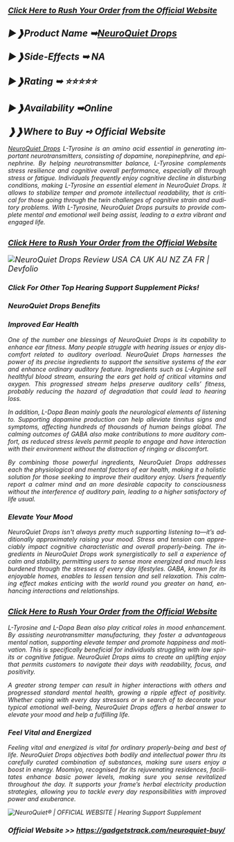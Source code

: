 <h2 align="justify"><em><a href="https://gadgetstrack.com/neuroquiet-buy/"><span style="font-size: large;"><span lang="en-US">Click Here to Rush Your Order from the Official Website</span></span></a></em></h2>
<h2 align="justify"><em>►❱<span lang="en-US">Product Name ➥</span><a href="https://gadgetstrack.com/neuroquiet-buy/"><span lang="en-US">NeuroQuiet Drops</span></a></em></h2>
<h2 lang="en-US" align="justify"><em>►❱Side-Effects ➥ NA</em></h2>
<h2 lang="en-US" align="justify"><em>►❱Rating ➥ ⭐⭐⭐⭐⭐</em></h2>
<h2 lang="en-US" align="justify"><em>►❱Availability ➥Online</em></h2>
<h2 lang="en-US" align="justify"><em>❱❱Where to Buy ➺ Official Website</em></h2>
<p lang="en-US" align="justify"><em><a href="https://gadgetstrack.com/neuroquiet-buy/">NeuroQuiet Drops</a> L-Tyrosine is an amino acid essential in generating important neurotransmitters, consisting of dopamine, norepinephrine, and epinephrine. By helping neurotransmitter balance, L-Tyrosine complements stress resilience and cognitive overall performance, especially all through stress or fatigue. Individuals frequently enjoy cognitive decline in disturbing conditions, making L-Tyrosine an essential element in NeuroQuiet Drops. It allows to stabilize temper and promote intellectual readability, that is critical for those going through the twin challenges of cognitive strain and auditory problems. With L-Tyrosine, NeuroQuiet Drops pursuits to provide complete mental and emotional well being assist, leading to a extra vibrant and engaged life.</em></p>
<h2 align="justify"><em><a href="https://gadgetstrack.com/neuroquiet-buy/"><span style="font-size: large;"><span lang="en-US">Click Here to Rush Your Order from the Official Website</span></span></a></em></h2>
<p><em><span style="font-size: large;"><span lang="en-US"><img src="https://assets.devfolio.co/projects/faacc14025f74a62a034732901db69de/7f4b09ee-75cc-467b-820e-973529566563.png" alt="NeuroQuiet Drops Review USA CA UK AU NZ ZA FR | Devfolio" /></span></span></em></p>
<h3 lang="en-US" align="justify"><em>Click For Other Top Hearing Support Supplement Picks!</em></h3>
<h3 lang="en-US" align="justify"><em>NeuroQuiet Drops Benefits</em></h3>
<h3 lang="en-US" align="justify"><em>Improved Ear Health</em></h3>
<p lang="en-US" align="justify"><em>One of the number one blessings of NeuroQuiet Drops is its capability to enhance ear fitness. Many people struggle with hearing issues or enjoy discomfort related to auditory overload. NeuroQuiet Drops harnesses the power of its precise ingredients to support the sensitive systems of the ear and enhance ordinary auditory feature. Ingredients such as L-Arginine sell healthful blood stream, ensuring the ears get hold of critical vitamins and oxygen. This progressed stream helps preserve auditory cells&rsquo; fitness, probably reducing the hazard of degradation that could lead to hearing loss.</em></p>
<p lang="en-US" align="justify"><em>In addition, L-Dopa Bean mainly goals the neurological elements of listening to. Supporting dopamine production can help alleviate tinnitus signs and symptoms, affecting hundreds of thousands of human beings global. The calming outcomes of GABA also make contributions to more auditory comfort, as reduced stress levels permit people to engage and have interaction with their environment without the distraction of ringing or discomfort.</em></p>
<p lang="en-US" align="justify"><em>By combining those powerful ingredients, NeuroQuiet Drops addresses each the physiological and mental factors of ear health, making it a holistic solution for those seeking to improve their auditory enjoy. Users frequently report a calmer mind and an more desirable capacity to consciousness without the interference of auditory pain, leading to a higher satisfactory of life usual.</em></p>
<h3 lang="en-US" align="justify"><em>Elevate Your Mood</em></h3>
<p lang="en-US" align="justify"><em>NeuroQuiet Drops isn't always pretty much supporting listening to&mdash;it&rsquo;s additionally approximately raising your mood. Stress and tension can appreciably impact cognitive characteristic and overall properly-being. The ingredients in NeuroQuiet Drops work synergistically to sell a experience of calm and stability, permitting users to sense more energized and much less burdened through the stresses of every day lifestyles. GABA, known for its enjoyable homes, enables to lessen tension and sell relaxation. This calming effect makes enticing with the world round you greater on hand, enhancing interactions and relationships.</em></p>
<h2 align="justify"><em><a href="https://gadgetstrack.com/neuroquiet-buy/"><span style="font-size: large;"><span lang="en-US">Click Here to Rush Your Order from the Official Website</span></span></a></em></h2>
<p lang="en-US" align="justify"><em>L-Tyrosine and L-Dopa Bean also play critical roles in mood enhancement. By assisting neurotransmitter manufacturing, they foster a advantageous mental nation, supporting elevate temper and promote happiness and motivation. This is specifically beneficial for individuals struggling with low spirits or cognitive fatigue. NeuroQuiet Drops aims to create an uplifting enjoy that permits customers to navigate their days with readability, focus, and positivity.</em></p>
<p lang="en-US" align="justify"><em>A greater strong temper can result in higher interactions with others and progressed standard mental health, growing a ripple effect of positivity. Whether coping with every day stressors or in search of to decorate your typical emotional well-being, NeuroQuiet Drops offers a herbal answer to elevate your mood and help a fulfilling life.</em></p>
<h3 lang="en-US" align="justify"><em>Feel Vital and Energized</em></h3>
<p lang="en-US" align="justify"><em>Feeling vital and energized is vital for ordinary properly-being and best of life. NeuroQuiet Drops objectives both bodily and intellectual power thru its carefully curated combination of substances, making sure users enjoy a boost in energy. Moomiyo, recognised for its rejuvenating residences, facilitates enhance basic power levels, making sure you sense revitalized throughout the day. It supports your frame&rsquo;s herbal electricity production strategies, allowing you to tackle every day responsibilities with improved power and exuberance.</em></p>
<p lang="en-US" align="justify"><em><img src="https://en-neuroquiet-web.com/assets/images/neuroquiet-podium.webp" alt="NeuroQuiet&reg; | OFFICIAL WEBSITE | Hearing Support Supplement" /></em></p>
<h3 lang="en-US" align="justify"><em><strong>Official Website &gt;&gt;</strong> <a href="https://gadgetstrack.com/neuroquiet-buy/">https://gadgetstrack.com/neuroquiet-buy/</a></em></h3>
